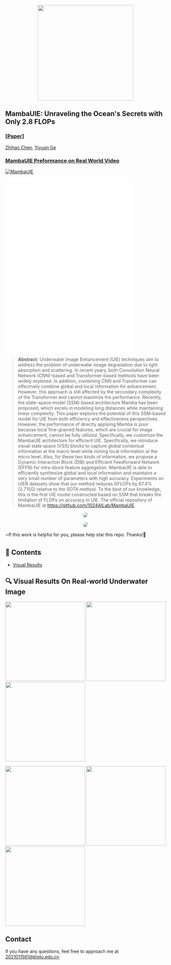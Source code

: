 <p align="center">
    <img src="assets/logo.svg" width="300">
</p>


## MambaUIE: Unraveling the Ocean's Secrets with Only 2.8 FLOPs

### [[Paper](https://arxiv.org/submit/5546331)] 

[Zhihao Chen](https://scholar.google.com/citations?user=SBoHvVQAAAAJ&hl=zh-CN), [Yiyuan Ge](https://scholar.google.com/citations?user=qKxpHGcAAAAJ&hl=zh-CN)


### [MambaUIE Preformance on Real World Video](https://www.youtube.com/watch?v=BtInjZjvevQ) 


[![MambaUIE](assets/vedio.png)](https://www.youtube.com/watch?v=BtInjZjvevQ)

<iframe src="//player.bilibili.com/player.html?aid=1053465143&bvid=BV1qH4y1N7Wm&cid=1512274144&p=1" width="400" height="545" scrolling="no" border="0" frameborder="no" framespacing="0" allowfullscreen="true"></iframe>



> **Abstract:**  Underwater Image Enhancement (UIE) techniques aim to address the problem of underwater image degradation due to light absorption and scattering. In recent years, both Convolution Neural Network (CNN)-based and Transformer-based methods have been widely explored. In addition, combining CNN and Transformer can effectively combine global and local information for enhancement. However, this approach is still affected by the secondary complexity of the Transformer and cannot maximize the performance. Recently, the state-space model (SSM) based architecture Mamba has been proposed, which excels in modeling long distances while maintaining linear complexity. This paper explores the potential of this SSM-based model for UIE from both efficiency and effectiveness perspectives. However, the performance of directly applying Mamba is poor because local fine-grained features, which are crucial for image enhancement, cannot be fully utilized. Specifically, we customize the MambaUIE architecture for efficient UIE. Specifically, we introduce visual state space (VSS) blocks to capture global contextual information at the macro level while mining local information at the micro level. Also, for these two kinds of information, we propose a Dynamic Interaction Block (DIB) and Efficient Feedforward Network (EFFN) for intra-block feature aggregation. MambaUIE is able to efficiently synthesize global and local information and maintains a very small number of parameters with high accuracy. Experiments on UIEB datasets show that our method reduces GFLOPs by 67.4% (2.715G) relative to the SOTA method. To the best of our knowledge, this is the first UIE model constructed based on SSM that breaks the limitation of FLOPs on accuracy in UIE. The official repository of MambaUIE at https://github.com/1024AILab/MambaUIE. 
> 



<p align="center">
    <img src="assets/final.svg" style="border-radius: 15px">
</p>

<p align="center">
    <img src="assets/blocks.svg" style="border-radius: 15px">
</p>


⭐If this work is helpful for you, please help star this repo. Thanks!🤗



## 📑 Contents

- [Visual Results](#visual_results)

## <a name="Real-SR"></a>🔍 Visual Results On Real-world Underwater Image

[<img src="assets/cont1.png" height="250"/>](https://imgsli.com/MjU2OTIz) [<img src="assets/cont2.png" height="250"/>](https://imgsli.com/MjU2OTI0) [<img src="assets/cont3.png" height="250"/>](https://imgsli.com/MjU2OTI1)

[<img src="assets/cont4.png" height="250"/>](https://imgsli.com/MjU2OTI2) [<img src="assets/cont5.png" height="250"/>](https://imgsli.com/MjU2OTI4) [<img src="assets/cont6.png" height="250"/>](https://imgsli.com/MjU2OTI5)



## Contact

If you have any questions, feel free to approach me at 2021011561@bistu.edu.cn

